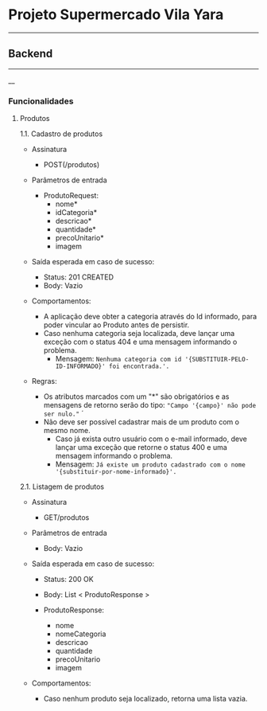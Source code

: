 # Projeto Supermercado Vila Yara
___
## Backend
___

__
### Funcionalidades

1. Produtos

	1.1. Cadastro de produtos
	 
	 * Assinatura	 	
	 	*  POST(/produtos)
 
	* Parâmetros de entrada
	 	
	 	* ProdutoRequest:	 		
	 		* nome*
			* idCategoria*
			* descricao*
			* quantidade*
			* precoUnitario*
			* imagem
	 		 
	* Saída esperada em caso de sucesso:
		* Status: 201 CREATED
		* Body: Vazio
		
	* Comportamentos:
		* A aplicação deve obter a categoria através do Id informado, para poder vincular ao Produto antes de persistir.
		* Caso nenhuma categoria seja localizada, deve lançar uma exceção com o status 404 e uma mensagem informando o problema.
			* Mensagem: ```Nenhuma categoria com id '{SUBSTITUIR-PELO-ID-INFORMADO}' foi encontrada.'.```

		 
	* Regras:
		* Os atributos marcados com um "*" são obrigatórios e as mensagens de retorno serão do tipo: ```"Campo '{campo}' não pode ser nulo."```
		´
		* Não deve ser possível cadastrar mais de um produto com o mesmo nome.
			* Caso já exista outro usuário com o e-mail informado, deve lançar uma exceção que retorne o status 400 e uma mensagem informando o problema.
			* Mensagem: ```Já existe um produto cadastrado com o nome '{substituir-por-nome-informado}'.```


	2.1. Listagem de produtos
	 
	 * Assinatura	 	
	 	*  GET/produtos
 
	* Parâmetros de entrada
	 	
	 	* Body: Vazio
	 		 
	* Saída esperada em caso de sucesso:
		* Status: 200 OK
		* Body: List < ProdutoResponse >

		* ProdutoResponse:	 		
	 		* nome
			* nomeCategoria
			* descricao
			* quantidade
			* precoUnitario
			* imagem
		
	* Comportamentos:
		*  Caso nenhum produto seja localizado, retorna uma lista vazia. 

		 
	